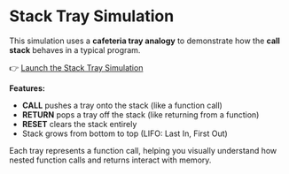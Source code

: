 # Stack Tray Simulation

This simulation uses a **cafeteria tray analogy** to demonstrate how the **call stack** behaves in a typical program.

👉 [Launch the Stack Tray Simulation](./sim/index.html)

**Features:**

- **CALL** pushes a tray onto the stack (like a function call)
- **RETURN** pops a tray off the stack (like returning from a function)
- **RESET** clears the stack entirely
- Stack grows from bottom to top (LIFO: Last In, First Out)

Each tray represents a function call, helping you visually understand how nested function calls and returns interact with memory.
